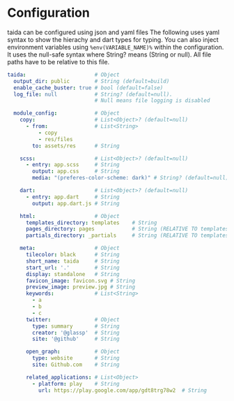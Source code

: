 # Configuration

taida can be configured using json and yaml files
The following uses yaml syntax to show the hierachy and dart types for typing.
You can also inject environment variables using `%env(VARIABLE_NAME)%` within the configuration.
It uses the null-safe syntax where String? means (String or null).
All file paths have to be relative to this file.

```yaml
taida:                      # Object
  output_dir: public        # String (default=build)
  enable_cache_buster: true # bool (default=false)
  log_file: null            # String? (default=null). 
                            # Null means file logging is disabled

  module_config:            # Object
    copy:                   # List<Object>? (default=null)
      - from:               # List<String>
          - copy
          - res/files
        to: assets/res      # String

    scss:                   # List<Object>? (default=null)
      - entry: app.scss     # String
        output: app.css     # String
        media: "(preferes-color-scheme: dark)" # String? (default=null)

    dart:                   # List<Object>? (default=null)
      - entry: app.dart     # String
        output: app.dart.js # String

    html:                   # Object
      templates_directory: templates    # String
      pages_directory: pages            # String (RELATIVE TO templates_directory!)
      partials_directory: _partials     # String (RELATIVE TO templates_directory!)

    meta:                   # Object
      tilecolor: black      # String
      short_name: taida     # String
      start_url: '.'        # String
      display: standalone   # String
      favicon_image: favicon.svg # String
      preview_image: preview.jpg # String
      keywords:             # List<String>
        - a
        - b
        - c
      twitter:              # Object
        type: summary       # String
        creator: '@glassp'  # String
        site: '@github'     # String

      open_graph:           # Object
        type: website       # String
        site: Github.com    # String

      related_applications: # List<Object>
        - platform: play    # String
          url: https://play.google.com/app/gdt8trg78w2  # String
```
